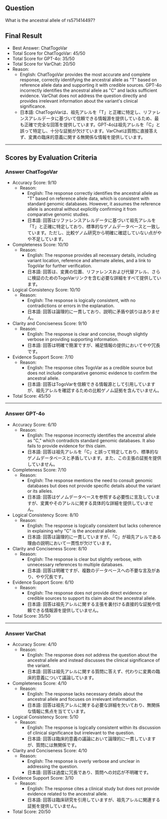 ## Question

What is the ancestral allele of rs571414497?

## Final Result

- Best Answer: ChatTogoVar
- Total Score for ChatTogoVar: 45/50
- Total Score for GPT-4o: 35/50
- Total Score for VarChat: 20/50
- Reason:
  - English: ChatTogoVar provides the most accurate and complete response, correctly identifying the ancestral allele as "T" based on reference allele data and supporting it with credible sources. GPT-4o incorrectly identifies the ancestral allele as "C" and lacks sufficient evidence. VarChat does not address the question directly and provides irrelevant information about the variant's clinical significance.
  - 日本語: ChatTogoVarは、祖先アレルを「T」と正確に特定し、リファレンスアレルデータに基づいて信頼できる情報源を提供しているため、最も正確で完全な回答を提供しています。GPT-4oは祖先アレルを「C」と誤って特定し、十分な証拠が欠けています。VarChatは質問に直接答えず、変異の臨床的意義に関する無関係な情報を提供しています。

---

## Scores by Evaluation Criteria

### Answer ChatTogoVar
- Accuracy Score: 9/10
  - Reason: 
    - English: The response correctly identifies the ancestral allele as "T" based on reference allele data, which is consistent with standard genomic databases. However, it assumes the reference allele is ancestral without explicitly confirming it from comparative genomic studies.
    - 日本語: 回答はリファレンスアレルデータに基づいて祖先アレルを「T」と正確に特定しており、標準的なゲノムデータベースと一致しています。ただし、比較ゲノム研究から明確に確認していない点がやや不足しています。
- Completeness Score: 10/10
  - Reason: 
    - English: The response provides all necessary details, including variant location, reference and alternate alleles, and a link to TogoVar for further verification.
    - 日本語: 回答は、変異の位置、リファレンスおよび代替アレル、さらに検証のためのTogoVarリンクを含む必要な詳細をすべて提供しています。
- Logical Consistency Score: 10/10
  - Reason: 
    - English: The response is logically consistent, with no contradictions or errors in the explanation.
    - 日本語: 回答は論理的に一貫しており、説明に矛盾や誤りはありません。
- Clarity and Conciseness Score: 9/10
  - Reason: 
    - English: The response is clear and concise, though slightly verbose in providing supporting information.
    - 日本語: 回答は明確で簡潔ですが、補足情報の提供においてやや冗長です。
- Evidence Support Score: 7/10
  - Reason: 
    - English: The response cites TogoVar as a credible source but does not include comparative genomic evidence to confirm the ancestral allele.
    - 日本語: 回答はTogoVarを信頼できる情報源として引用していますが、祖先アレルを確認するための比較ゲノム証拠を含んでいません。
- Total Score: 45/50

---

### Answer GPT-4o
- Accuracy Score: 6/10
  - Reason: 
    - English: The response incorrectly identifies the ancestral allele as "C," which contradicts standard genomic databases. It also fails to provide evidence for this claim.
    - 日本語: 回答は祖先アレルを「C」と誤って特定しており、標準的なゲノムデータベースと矛盾しています。また、この主張の証拠を提供していません。
- Completeness Score: 7/10
  - Reason: 
    - English: The response mentions the need to consult genomic databases but does not provide specific details about the variant or its alleles.
    - 日本語: 回答はゲノムデータベースを参照する必要性に言及していますが、変異やそのアレルに関する具体的な詳細を提供していません。
- Logical Consistency Score: 8/10
  - Reason: 
    - English: The response is logically consistent but lacks coherence in explaining why "C" is the ancestral allele.
    - 日本語: 回答は論理的に一貫していますが、「C」が祖先アレルである理由の説明において一貫性が欠けています。
- Clarity and Conciseness Score: 8/10
  - Reason: 
    - English: The response is clear but slightly verbose, with unnecessary references to multiple databases.
    - 日本語: 回答は明確ですが、複数のデータベースへの不要な言及があり、やや冗長です。
- Evidence Support Score: 6/10
  - Reason: 
    - English: The response does not provide direct evidence or credible sources to support its claim about the ancestral allele.
    - 日本語: 回答は祖先アレルに関する主張を裏付ける直接的な証拠や信頼できる情報源を提供していません。
- Total Score: 35/50

---

### Answer VarChat
- Accuracy Score: 4/10
  - Reason: 
    - English: The response does not address the question about the ancestral allele and instead discusses the clinical significance of the variant.
    - 日本語: 回答は祖先アレルに関する質問に答えず、代わりに変異の臨床的意義について議論しています。
- Completeness Score: 4/10
  - Reason: 
    - English: The response lacks necessary details about the ancestral allele and focuses on irrelevant information.
    - 日本語: 回答は祖先アレルに関する必要な詳細を欠いており、無関係な情報に焦点を当てています。
- Logical Consistency Score: 5/10
  - Reason: 
    - English: The response is logically consistent within its discussion of clinical significance but irrelevant to the question.
    - 日本語: 回答は臨床的意義の議論において論理的に一貫していますが、質問には無関係です。
- Clarity and Conciseness Score: 4/10
  - Reason: 
    - English: The response is overly verbose and unclear in addressing the question.
    - 日本語: 回答は過度に冗長であり、質問への対応が不明確です。
- Evidence Support Score: 3/10
  - Reason: 
    - English: The response cites a clinical study but does not provide evidence related to the ancestral allele.
    - 日本語: 回答は臨床研究を引用していますが、祖先アレルに関連する証拠を提供していません。
- Total Score: 20/50